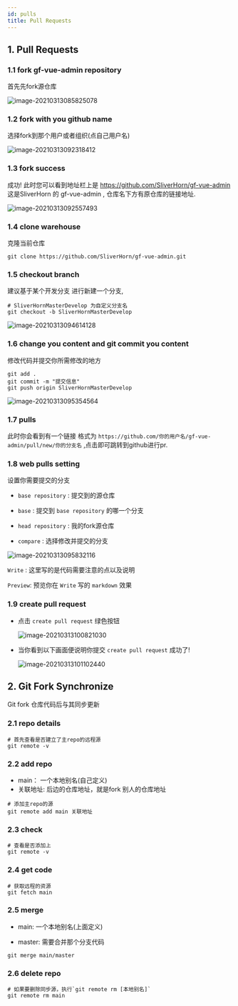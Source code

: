 ```yaml
---
id: pulls
title: Pull Requests
---
```


## 1. Pull Requests

### 1.1 fork gf-vue-admin repository

首先先fork源仓库

![image-20210313085825078](../static/img/image-20210313085825078.png)

###  1.2 fork with you github name

选择fork到那个用户或者组织(点自己用户名)

![image-20210313092318412](../static/img/image-20210313092318412.png)

### 1.3 fork success

成功! 此时您可以看到地址栏上是 https://github.com/SliverHorn/gf-vue-admin 这是SliverHorn 的 gf-vue-admin , 仓库名下方有原仓库的链接地址.

![image-20210313092557493](../static/img/image-20210313092557493.png)

### 1.4 clone warehouse

克隆当前仓库

```shell
git clone https://github.com/SliverHorn/gf-vue-admin.git
```

### 1.5 checkout branch

建议基于某个开发分支 进行新建一个分支, 

```shell
# SliverHornMasterDevelop 为自定义分支名
git checkout -b SliverHornMasterDevelop
```

![image-20210313094614128](../static/img/image-20210313094614128.png)

### 1.6 change you content and git commit you content

修改代码并提交你所需修改的地方

```shell
git add .
git commit -m "提交信息"
git push origin SliverHornMasterDevelop
```

![image-20210313095354564](../static/img/image-20210313095354564.png)

### 1.7 pulls

此时你会看到有一个链接 格式为 `https://github.com/你的用户名/gf-vue-admin/pull/new/你的分支名`  ,点击即可跳转到github进行pr.

### 1.8 web pulls setting

设置你需要提交的分支

- `base repository` : 提交到的源仓库

- `base` : 提交到 `base repository` 的哪一个分支
- `head repository` : 我的fork源仓库
- `compare` : 选择修改并提交的分支

![image-20210313095832116](../static/img/image-20210313095832116.png)

`Write` : 这里写的是代码需要注意的点以及说明

`Preview`: 预览你在 `Write` 写的 `markdown` 效果

### 1.9 create pull request

- 点击 `create pull request` 绿色按钮

	![image-20210313100821030](../static/img/image-20210313100821030.png)

- 当你看到以下画面便说明你提交 `create pull request` 成功了!

	![image-20210313101102440](../static/img/image-20210313101102440.png)

## 2. Git Fork Synchronize

Git fork 仓库代码后与其同步更新

### 2.1 repo details

```
# 首先查看是否建立了主repo的远程源
git remote -v
```

### 2.2 add repo

- main： 一个本地别名(自己定义)
- 关联地址: 后边的仓库地址，就是fork 别人的仓库地址

```shell
# 添加主repo的源
git remote add main 关联地址
```

### 2.3 check

```shell
# 查看是否添加上
git remote -v
```

### 2.4 get code

```shell
# 获取远程的资源
git fetch main
```

### 2.5 merge

- main: 一个本地别名(上面定义)

- master: 需要合并那个分支代码

```shell
git merge main/master
```

### 2.6 delete repo

```shell
# 如果要删除同步源，执行`git remote rm [本地别名]`
git remote rm main
```



### 